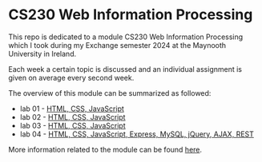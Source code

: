 # CS230 Web Information Processing 

This repo is dedicated to a module CS230 Web Information Processing which I took during my Exchange semester 2024 at the Maynooth University in Ireland.

Each week a certain topic is discussed and an individual assignment is given on average every second week.

The overview of this module can be summarized as followed:
- lab 01 - [HTML, CSS, JavaScript](https://github.com/tmshts/Web_Information_Processing/tree/main/lab_01)
- lab 02 - [HTML, CSS, JavaScript](https://github.com/tmshts/Web_Information_Processing/tree/main/lab_02)
- lab 03 - [HTML, CSS, JavaScript](https://github.com/tmshts/Web_Information_Processing/tree/main/lab_03)
- lab 04 - [HTML, CSS, JavaScript, Express, MySQL, jQuery, AJAX, REST](https://github.com/tmshts/Web_Information_Processing/tree/main/lab_04)



More information related to the module can be found [here](https://www.maynoothuniversity.ie/node/545716).